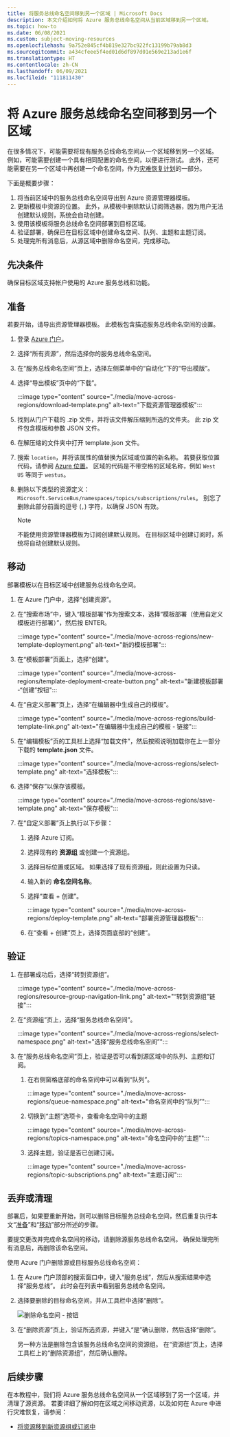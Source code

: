 ```yaml
---
title: 将服务总线命名空间移到另一个区域 | Microsoft Docs
description: 本文介绍如何将 Azure 服务总线命名空间从当前区域移到另一个区域。
ms.topic: how-to
ms.date: 06/08/2021
ms.custom: subject-moving-resources
ms.openlocfilehash: 9a752e845cf4b819e327bc922fc13199b79ab8d3
ms.sourcegitcommit: a434cfeee5f4ed01d6df897d01e569e213ad1e6f
ms.translationtype: HT
ms.contentlocale: zh-CN
ms.lasthandoff: 06/09/2021
ms.locfileid: "111811430"
---
```

# <a name="move-an-azure-service-bus-namespace-to-another-region"></a>将 Azure 服务总线命名空间移到另一个区域
在很多情况下，可能需要将现有服务总线命名空间从一个区域移到另一个区域。 例如，可能需要创建一个具有相同配置的命名空间，以便进行测试。 此外，还可能需要在另一个区域中再创建一个命名空间，作为[灾难恢复计划](service-bus-geo-dr.md)的一部分。

下面是概要步骤：

1. 将当前区域中的服务总线命名空间导出到 Azure 资源管理器模板。 
1. 更新模板中资源的位置。 此外，从模板中删除默认订阅筛选器，因为用户无法创建默认规则，系统会自动创建。 
1. 使用该模板将服务总线命名空间部署到目标区域。 
1. 验证部署，确保已在目标区域中创建命名空间、队列、主题和主题订阅。 
1. 处理完所有消息后，从源区域中删除命名空间，完成移动。 

## <a name="prerequisites"></a>先决条件
确保目标区域支持帐户使用的 Azure 服务总线和功能。
 
## <a name="prepare"></a>准备
若要开始，请导出资源管理器模板。 此模板包含描述服务总线命名空间的设置。

1. 登录 [Azure 门户](https://portal.azure.com)。
2. 选择“所有资源”，然后选择你的服务总线命名空间。
3. 在“服务总线命名空间”页上，选择左侧菜单中的“自动化”下的“导出模版”。 
4. 选择“导出模板”页中的“下载”。 

    :::image type="content" source="./media/move-across-regions/download-template.png" alt-text="下载资源管理器模板":::
5. 找到从门户下载的 .zip 文件，并将该文件解压缩到所选的文件夹。 此 zip 文件包含模板和参数 JSON 文件。 
1. 在解压缩的文件夹中打开 template.json 文件。 
1. 搜索 `location`，并将该属性的值替换为区域或位置的新名称。 若要获取位置代码，请参阅 [Azure 位置](https://azure.microsoft.com/global-infrastructure/locations/)。 区域的代码是不带空格的区域名称，例如 `West US` 等同于 `westus`。
1. 删除以下类型的资源定义：`Microsoft.ServiceBus/namespaces/topics/subscriptions/rules`。 别忘了删除此部分前面的逗号 (`,`) 字符，以确保 JSON 有效。  

    > [!NOTE]
    > 不能使用资源管理器模板为订阅创建默认规则。 在目标区域中创建订阅时，系统将自动创建默认规则。 

## <a name="move"></a>移动
部署模板以在目标区域中创建服务总线命名空间。 

1. 在 Azure 门户中，选择“创建资源”。
2. 在“搜索市场”中，键入“模板部署”作为搜索文本，选择“模板部署（使用自定义模板进行部署）”，然后按 ENTER。

    :::image type="content" source="./media/move-across-regions/new-template-deployment.png" alt-text="新的模板部署":::    
1. 在“模板部署”页面上，选择“创建”。

    :::image type="content" source="./media/move-across-regions/template-deployment-create-button.png" alt-text="新建模板部署 -“创建”按钮":::        
1. 在“自定义部署”页上，选择“在编辑器中生成自己的模板”。

    :::image type="content" source="./media/move-across-regions/build-template-link.png" alt-text="在编辑器中生成自己的模板 - 链接":::            
1. 在“编辑模板”页的工具栏上选择“加载文件”，然后按照说明加载你在上一部分下载的 **template.json** 文件。

    :::image type="content" source="./media/move-across-regions/select-template.png" alt-text="选择模板":::                
1. 选择“保存”以保存该模板。 

    :::image type="content" source="./media/move-across-regions/save-template.png" alt-text="保存模板":::                    
1. 在“自定义部署”页上执行以下步骤： 
    1. 选择 Azure 订阅。 
    2. 选择现有的 **资源组** 或创建一个资源组。 
    3. 选择目标位置或区域。 如果选择了现有资源组，则此设置为只读。 
    4. 输入新的 **命名空间名称**。
    1. 选择“查看 + 创建”。 

        :::image type="content" source="./media/move-across-regions/deploy-template.png" alt-text="部署资源管理器模板":::
    1. 在“查看 + 创建”页上，选择页面底部的“创建”。 
    
## <a name="verify"></a>验证
1. 在部署成功后，选择“转到资源组”。

    :::image type="content" source="./media/move-across-regions/resource-group-navigation-link.png" alt-text="“转到资源组”链接":::    
1. 在“资源组”页上，选择“服务总线命名空间”。 

    :::image type="content" source="./media/move-across-regions/select-namespace.png" alt-text="选择“服务总线命名空间”":::    
1. 在“服务总线命名空间”页上，验证是否可以看到源区域中的队列、主题和订阅。 
    1. 在右侧窗格底部的命名空间中可以看到“队列”。         
    
        :::image type="content" source="./media/move-across-regions/queue-namespace.png" alt-text="命名空间中的“队列”":::
    2. 切换到“主题”选项卡，查看命名空间中的主题
    
        :::image type="content" source="./media/move-across-regions/topics-namespace.png" alt-text="命名空间中的“主题”":::
    3. 选择主题，验证是否已创建订阅。 

        :::image type="content" source="./media/move-across-regions/topic-subscriptions.png" alt-text="主题订阅":::      
    
    

## <a name="discard-or-clean-up"></a>丢弃或清理
部署后，如果要重新开始，则可以删除目标服务总线命名空间，然后重复执行本文“[准备](#prepare)”和“[移动](#move)”部分所述的步骤。

要提交更改并完成命名空间的移动，请删除源服务总线命名空间。 确保处理完所有消息后，再删除该命名空间。 

使用 Azure 门户删除源或目标服务总线命名空间：

1. 在 Azure 门户顶部的搜索窗口中，键入“服务总线”，然后从搜索结果中选择“服务总线”。 此时会在列表中看到服务总线命名空间。
2. 选择要删除的目标命名空间，并从工具栏中选择“删除”。 

    ![删除命名空间 - 按钮](./media/move-across-regions/delete-namespace-button.png)
3. 在“删除资源”页上，验证所选资源，并键入“是”确认删除，然后选择“删除”。 

    另一种方法是删除包含该服务总线命名空间的资源组。 在“资源组”页上，选择工具栏上的“删除资源组”，然后确认删除。 

## <a name="next-steps"></a>后续步骤

在本教程中，我们将 Azure 服务总线命名空间从一个区域移到了另一个区域，并清理了源资源。  若要详细了解如何在区域之间移动资源，以及如何在 Azure 中进行灾难恢复，请参阅：

- [将资源移到新资源组或订阅中](../azure-resource-manager/management/move-resource-group-and-subscription.md)
